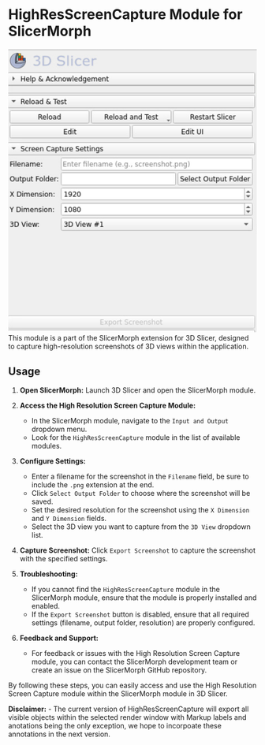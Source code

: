 # HighResScreenCapture Module for SlicerMorph
![HRSCScreenCap.png](HRSCScreenCap.png)
This module is a part of the SlicerMorph extension for 3D Slicer, designed to capture high-resolution screenshots of 3D views within the application.

## Usage

1. **Open SlicerMorph:** Launch 3D Slicer and open the SlicerMorph module.

2. **Access the High Resolution Screen Capture Module:**
   - In the SlicerMorph module, navigate to the `Input and Output` dropdown menu.
   - Look for the `HighResScreenCapture` module in the list of available modules.

3. **Configure Settings:**
   - Enter a filename for the screenshot in the `Filename` field, be sure to include the `.png` extension at the end.
   - Click `Select Output Folder` to choose where the screenshot will be saved.
   - Set the desired resolution for the screenshot using the `X Dimension` and `Y Dimension` fields.
   - Select the 3D view you want to capture from the `3D View` dropdown list.

4. **Capture Screenshot:** Click `Export Screenshot` to capture the screenshot with the specified settings.

5. **Troubleshooting:**
   - If you cannot find the `HighResScreenCapture` module in the SlicerMorph module, ensure that the module is properly installed and enabled.
   - If the `Export Screenshot` button is disabled, ensure that all required settings (filename, output folder, resolution) are properly configured.

6. **Feedback and Support:**
   - For feedback or issues with the High Resolution Screen Capture module, you can contact the SlicerMorph development team or create an issue on the SlicerMorph GitHub repository.

By following these steps, you can easily access and use the High Resolution Screen Capture module within the SlicerMorph module in 3D Slicer.

**Disclaimer:**
    - The current version of HighResScreenCapture will export all visible objects within the selected render window with Markup labels and anotations being the only exception, we hope to incorpoate these annotations in the next version.